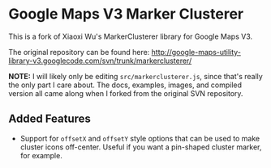 Google Maps V3 Marker Clusterer
==============================
This is a fork of Xiaoxi Wu's MarkerClusterer library for Google Maps V3.

The original repository can be found here: http://google-maps-utility-library-v3.googlecode.com/svn/trunk/markerclusterer/

**NOTE:** I will likely only be editing `src/markerclusterer.js`, since that's really the only part I care about. The docs, examples, images, and compiled version all came along when I forked from the original SVN repository.

Added Features
--------------

* Support for `offsetX` and `offsetY` style options that can be used to make cluster icons off-center. Useful if you want a pin-shaped cluster marker, for example.
